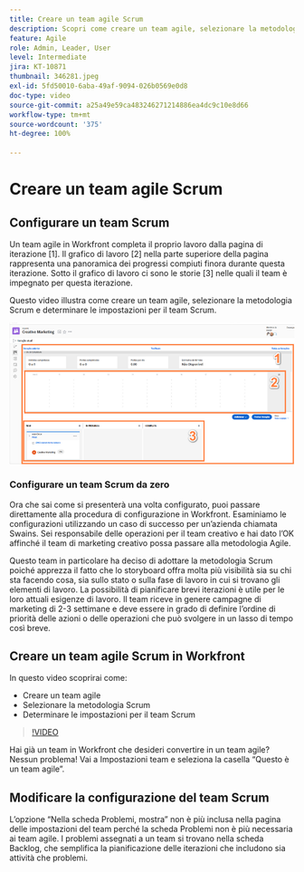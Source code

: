 ```yaml
---
title: Creare un team agile Scrum
description: Scopri come creare un team agile, selezionare la metodologia Scrum e determinare le impostazioni per il team Scrum.
feature: Agile
role: Admin, Leader, User
level: Intermediate
jira: KT-10871
thumbnail: 346281.jpeg
exl-id: 5fd50010-6aba-49af-9094-026b0569e0d8
doc-type: video
source-git-commit: a25a49e59ca483246271214886ea4dc9c10e8d66
workflow-type: tm+mt
source-wordcount: '375'
ht-degree: 100%

---
```


# Creare un team agile Scrum

## Configurare un team Scrum

Un team agile in Workfront completa il proprio lavoro dalla pagina di iterazione [1]. Il grafico di lavoro [2] nella parte superiore della pagina rappresenta una panoramica dei progressi compiuti finora durante questa iterazione. Sotto il grafico di lavoro ci sono le storie [3] nelle quali il team è impegnato per questa iterazione.

Questo video illustra come creare un team agile, selezionare la metodologia Scrum e determinare le impostazioni per il team Scrum.

![Pagina Team](assets/scrum-agile-team-page.png)

### Configurare un team Scrum da zero

Ora che sai come si presenterà una volta configurato, puoi passare direttamente alla procedura di configurazione in Workfront. Esaminiamo le configurazioni utilizzando un caso di successo per un’azienda chiamata Swains. Sei responsabile delle operazioni per il team creativo e hai dato l’OK affinché il team di marketing creativo possa passare alla metodologia Agile.


Questo team in particolare ha deciso di adottare la metodologia Scrum poiché apprezza il fatto che lo storyboard offra molta più visibilità sia su chi sta facendo cosa, sia sullo stato o sulla fase di lavoro in cui si trovano gli elementi di lavoro. La possibilità di pianificare brevi iterazioni è utile per le loro attuali esigenze di lavoro. Il team riceve in genere campagne di marketing di 2-3 settimane e deve essere in grado di definire l’ordine di priorità delle azioni o delle operazioni che può svolgere in un lasso di tempo così breve.

## Creare un team agile Scrum in Workfront

In questo video scoprirai come:

- Creare un team agile
- Selezionare la metodologia Scrum
- Determinare le impostazioni per il team Scrum

>[!VIDEO](https://video.tv.adobe.com/v/346281/?quality=12&learn=on)

Hai già un team in Workfront che desideri convertire in un team agile? Nessun problema! Vai a Impostazioni team e seleziona la casella “Questo è un team agile”.



## Modificare la configurazione del team Scrum

L’opzione “Nella scheda Problemi, mostra” non è più inclusa nella pagina delle impostazioni del team perché la scheda Problemi non è più necessaria ai team agile. I problemi assegnati a un team si trovano nella scheda Backlog, che semplifica la pianificazione delle iterazioni che includono sia attività che problemi.

